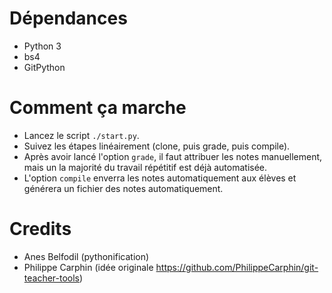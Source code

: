 # Dépendances
- Python 3
- bs4
- GitPython

# Comment ça marche
- Lancez le script `./start.py`.
- Suivez les étapes linéairement (clone, puis grade, puis compile).
- Après avoir lancé l'option `grade`, il faut attribuer les notes manuellement, mais un la majorité du travail répétitif est déjà automatisée.
- L'option `compile` enverra les notes automatiquement aux élèves et générera un fichier des notes automatiquement.

# Credits
- Anes Belfodil (pythonification)
- Philippe Carphin (idée originale https://github.com/PhilippeCarphin/git-teacher-tools)